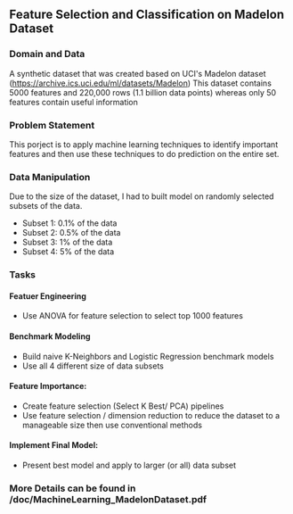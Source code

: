 ## Feature Selection and Classification on Madelon Dataset

### Domain and Data

A synthetic dataset that was created based on UCI's Madelon dataset (https://archive.ics.uci.edu/ml/datasets/Madelon)
This dataset contains 5000 features and 220,000 rows (1.1 billion data points) whereas only 50 features contain useful information


### Problem Statement

This porject is to apply machine learning techniques to identify important features and then use these techniques to do prediction on the entire set. 

### Data Manipulation

Due to the size of the dataset, I had to built model on randomly selected subsets of the data. 
- Subset 1: 0.1% of the data
- Subset 2: 0.5% of the data
- Subset 3: 1% of the data
- Subset 4: 5% of the data


### Tasks

#### Featuer Engineering
- Use ANOVA for feature selection to select top 1000 features

#### Benchmark Modeling  
- Build naive K-Neighbors and Logistic Regression benchmark models 
- Use all 4 different size of data subsets

#### Feature Importance:     
- Create  feature selection (Select K Best/ PCA) pipelines
- Use feature selection / dimension reduction to reduce the dataset to a manageable size then use conventional methods

#### Implement Final Model:      
- Present best model and apply to larger (or all) data subset
  


### More Details can be found in /doc/MachineLearning_MadelonDataset.pdf
